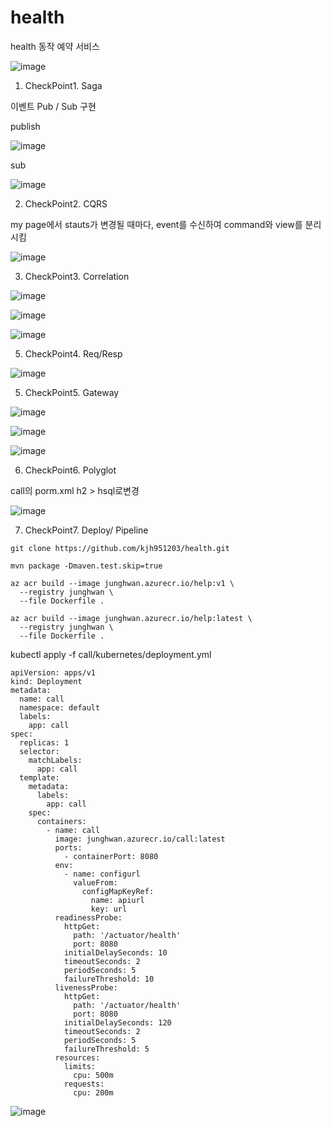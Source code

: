# health
health 동작 예약 서비스

![image](https://user-images.githubusercontent.com/45971330/123205290-92817b00-d4f4-11eb-8422-a1bd6c74565e.png)

1. CheckPoint1. Saga

이벤트 Pub / Sub 구현

publish


![image](https://user-images.githubusercontent.com/45971330/123205972-c5783e80-d4f5-11eb-814b-0730b97a9a7c.png)

sub


![image](https://user-images.githubusercontent.com/45971330/123206048-ed67a200-d4f5-11eb-8f42-65d95d1b030c.png)

2. CheckPoint2. CQRS

my page에서 stauts가 변경될 때마다, event를 수신하여 command와 view를 분리시킴 

![image](https://user-images.githubusercontent.com/45971330/123215521-84872680-d503-11eb-8204-d1d904d470d1.png)


3. CheckPoint3. Correlation

![image](https://user-images.githubusercontent.com/45971330/123214139-cd3de000-d501-11eb-9648-867699c35a92.png)

![image](https://user-images.githubusercontent.com/45971330/123214943-cc597e00-d502-11eb-8086-ad5052ac9901.png)

![image](https://user-images.githubusercontent.com/45971330/123215043-e6935c00-d502-11eb-9640-7906b307bead.png)


5. CheckPoint4. Req/Resp


![image](https://user-images.githubusercontent.com/45971330/123213509-09bd0c00-d501-11eb-8948-0c37ce99aa5f.png)


5. CheckPoint5. Gateway


![image](https://user-images.githubusercontent.com/45971330/123208903-d2e3f780-d4fa-11eb-9798-15b9409289aa.png)


![image](https://user-images.githubusercontent.com/45971330/123208979-ef802f80-d4fa-11eb-9406-2f4edf34d79c.png)


![image](https://user-images.githubusercontent.com/45971330/123209207-3ff78d00-d4fb-11eb-85a7-1bc380b88e95.png)


6. CheckPoint6. Polyglot

call의 porm.xml h2 > hsql로변경

![image](https://user-images.githubusercontent.com/45971330/123209777-168b3100-d4fc-11eb-98bf-6b1960d2ee92.png)



7. CheckPoint7. Deploy/ Pipeline

```
git clone https://github.com/kjh951203/health.git

mvn package -Dmaven.test.skip=true

az acr build --image junghwan.azurecr.io/help:v1 \
  --registry junghwan \
  --file Dockerfile . 
  
az acr build --image junghwan.azurecr.io/help:latest \
  --registry junghwan \
  --file Dockerfile . 
```

kubectl apply -f call/kubernetes/deployment.yml

```
apiVersion: apps/v1
kind: Deployment
metadata:
  name: call
  namespace: default
  labels:
    app: call
spec:
  replicas: 1
  selector:
    matchLabels:
      app: call
  template:
    metadata:
      labels:
        app: call
    spec:
      containers:
        - name: call
          image: junghwan.azurecr.io/call:latest
          ports:
            - containerPort: 8080
          env:
            - name: configurl
              valueFrom:
                configMapKeyRef:
                  name: apiurl
                  key: url
          readinessProbe:
            httpGet:
              path: '/actuator/health'
              port: 8080
            initialDelaySeconds: 10
            timeoutSeconds: 2
            periodSeconds: 5
            failureThreshold: 10
          livenessProbe:
            httpGet:
              path: '/actuator/health'
              port: 8080
            initialDelaySeconds: 120
            timeoutSeconds: 2
            periodSeconds: 5
            failureThreshold: 5
          resources:
            limits:
              cpu: 500m
            requests:
              cpu: 200m
```

![image](https://user-images.githubusercontent.com/45971330/123217227-4e4aa680-d505-11eb-996d-ef2c3792c511.png)

